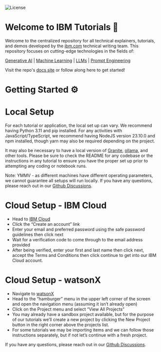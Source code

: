 ![License](https://img.shields.io/badge/License-Apache_2.0-blue.svg)

# Welcome to IBM Tutorials :bee:

Welcome to the centralized repository for all technical explainers, tutorials, and demos developed by the [ibm.com](https://www.ibm.com/think) technical writing team. This repository focuses on cutting-edge technologies in the fields of:

[Generative AI](https://github.com/IBM/ibmdotcom-tutorials/blob/main/docs/tutorials-list.md) | [Machine Learning](https://www.ibm.com/think/topics/machine-learning) | [LLMs](https://www.ibm.com/granite) | [Prompt Engineering](https://github.com/IBM/ibmdotcom-tutorials/blob/main/docs/tutorials-list.md#prompt-engineering)

Visit the repo's [docs site](https://ibm.github.io/ibmdotcom-tutorials/) or follow along here to get started!

# Getting Started :gear:

# Local Setup
For each tutorial or application, the local set up can vary. We recommend having Python 3.11 and pip installed. For any activities with JavaScript/TypeScript, we recommend having NodeJS version 23.10.0 and npm installed, though yarn may also be required depending on the project.

It may also be necessary to have a local version of [Granite](https://www.ibm.com/granite), [ollama](https://ollama.com/), and other tools. Please be sure to check the README for any codebase or the instructions in any tutorial to ensure you have the proper set up prior to attempting any coding or notebook runs.

Note: YMMV - as different machines have different operating parameters, we cannot guarantee all setups will run locally. If you have any questions, please reach out in our [Github Discussions](https://github.com/IBM/ibmdotcom-tutorials/discussions).

# Cloud Setup - IBM Cloud
- Head to [IBM Cloud](https://cloud.ibm.com/login)
- Click the “Create an account” link
- Enter your email and preferred password using the safe password guidelines then click next
- Wait for a verification code to come through to the email address provided
- After being verified, enter your first and last name then click next, accept the Terms and Conditions then click continue to get into our IBM Cloud account.

# Cloud Setup - watsonX
- Navigate to [watsonX](https://dataplatform.cloud.ibm.com/login)
- Head to the “hamburger” menu in the upper left corner of the screen and open the navigation menu (assuming it isn’t already open)
- Click on the Project menu and select “View All Projects”
- You may already have a sandbox project available, but for the purpose of our tutorials we’ll create a new project by clicking the New Project button in the right corner above the projects list.
- For some tutorials we may be importing items and we can follow those instructions separately, but if not let’s continue with a fresh project.

If you have any questions, please reach out in our [Github Discussions](https://github.com/IBM/ibmdotcom-tutorials/discussions).